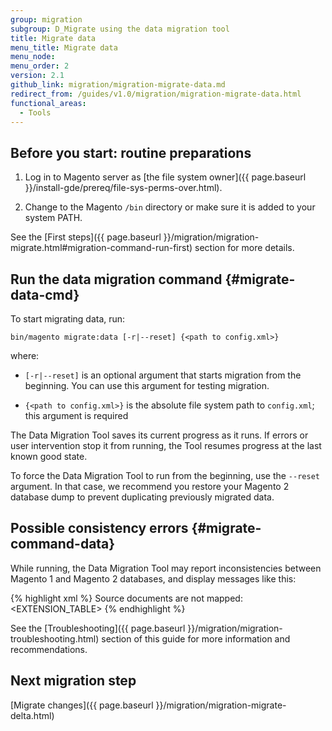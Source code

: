 ```yaml
---
group: migration
subgroup: D_Migrate using the data migration tool
title: Migrate data
menu_title: Migrate data
menu_node:
menu_order: 2
version: 2.1
github_link: migration/migration-migrate-data.md
redirect_from: /guides/v1.0/migration/migration-migrate-data.html
functional_areas:
  - Tools
---
```


## Before you start: routine preparations

1. Log in to Magento server as [the file system owner]({{ page.baseurl }}/install-gde/prereq/file-sys-perms-over.html).

2. Change to the Magento `/bin` directory or make sure it is added to your system PATH.

See the [First steps]({{ page.baseurl }}/migration/migration-migrate.html#migration-command-run-first) section for more details.

## Run the data migration command {#migrate-data-cmd}
To start migrating data, run:

    bin/magento migrate:data [-r|--reset] {<path to config.xml>}

where:

* `[-r|--reset]` is an optional argument that starts migration from the beginning. You can use this argument for testing migration.

* `{<path to config.xml>}` is the absolute file system path to `config.xml`; this argument is required

<div class="bs-callout bs-callout-info" id="info">
<span class="glyphicon-class">
  <p>The Data Migration Tool saves its current progress as it runs. If errors or user intervention stop it from running, the Tool resumes progress at the last known good state.</p>
  <p>To force the Data Migration Tool to run from the beginning, use the <code>--reset</code> argument. In that case, we recommend you restore your Magento 2 database dump to prevent duplicating previously migrated data.</p></span>
</div>

## Possible consistency errors {#migrate-command-data}

While running, the Data Migration Tool may report inconsistencies between Magento 1 and Magento 2 databases, and display messages like this:

{% highlight xml %}
Source documents are not mapped: <EXTENSION_TABLE>
{% endhighlight %}

See the [Troubleshooting]({{ page.baseurl }}/migration/migration-troubleshooting.html) section of this guide for more information and recommendations.

<!--

When you migrate data, the Data Migration Tool verifies that tables and fields are consistent between Magento 1 and Magento 2. If they are inconsistent, you will see an error message that lists the problematic tables and fields, for example:

    Source fields are not mapped. Document: <document_name>. Fields: <field_name>

**Possible reason for error:** some database entities belong to Magento 1 extensions that do not exist in the Magento 2 database.

Below are the possible ways to handle these errors.

### Fix errors: Install corresponding Magento 2 extensions

Visit [Magento Marketplace](https://marketplace.magento.com/){:target:"_blank"} to find the latest {% glossarytooltip 55774db9-bf9d-40f3-83db-b10cc5ae3b68 %}extension{% endglossarytooltip %} versions or contact your extension provider.

### Fix errors: Ignore entities

You may tell the Data Migration Tool to ignore the problematic entities.

To do that, add the `<ignore>` tag to an entity in the `map.xml` file, like this:

{% highlight xml %}
<ignore>
    <field>sales_order_address_id</field>
</ignore>
{% endhighlight %}

<div class="bs-callout bs-callout-warning">
    <p>Before ignoring entities, make sure you don't need the affected data in your Magento 2 store.</p>
</div>

### Verify fixes

To know if the issues have been resolved successfully, run the Data Migration Tool again.

-->

## Next migration step

[Migrate changes]({{ page.baseurl }}/migration/migration-migrate-delta.html)
